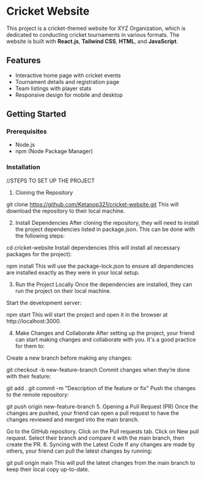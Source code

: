 # Cricket Website

This project is a cricket-themed website for XYZ Organization, which is dedicated to conducting cricket tournaments in various formats. The website is built with **React.js**, **Tailwind CSS**, **HTML**, and **JavaScript**.

## Features
- Interactive home page with cricket events
- Tournament details and registration page
- Team listings with player stats
- Responsive design for mobile and desktop

## Getting Started

### Prerequisites
- Node.js
- npm (Node Package Manager)

### Installation
 //STEPS TO SET UP THE PROJECT



 1. Cloning the Repository

git clone https://github.com/Ketanop321/cricket-website.git
This will download the repository to their local machine.

2. Install Dependencies
After cloning the repository, they will need to install the project dependencies listed in package.json. This can be done with the following steps:

cd cricket-website
Install dependencies (this will install all necessary packages for the project):

npm install
This will use the package-lock.json to ensure all dependencies are installed exactly as they were in your local setup.

3. Run the Project Locally
Once the dependencies are installed, they can run the project on their local machine.

Start the development server:

npm start
This will start the project and open it in the browser at http://localhost:3000.

4. Make Changes and Collaborate
After setting up the project, your friend can start making changes and collaborate with you. It's a good practice for them to:

Create a new branch before making any changes:

git checkout -b new-feature-branch
Commit changes when they’re done with their feature:


git add .
git commit -m "Description of the feature or fix"
Push the changes to the remote repository:


git push origin new-feature-branch
5. Opening a Pull Request (PR)
Once the changes are pushed, your friend can open a pull request to have the changes reviewed and merged into the main branch.

Go to the GitHub repository.
Click on the Pull requests tab.
Click on New pull request.
Select their branch and compare it with the main branch, then create the PR.
6. Syncing with the Latest Code
If any changes are made by others, your friend can pull the latest changes by running:

git pull origin main
This will pull the latest changes from the main branch to keep their local copy up-to-date.
